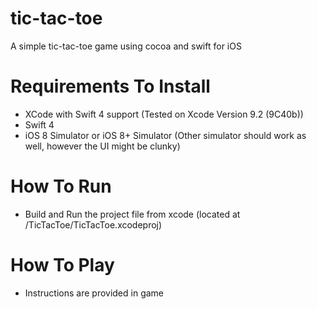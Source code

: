 # tic-tac-toe
A simple tic-tac-toe game using cocoa and swift for iOS

# Requirements To Install
- XCode with Swift 4 support (Tested on Xcode Version 9.2 (9C40b))
- Swift 4
- iOS 8 Simulator or iOS 8+ Simulator (Other simulator should work as well, however the UI might be clunky)

# How To Run
- Build and Run the project file from xcode (located at /TicTacToe/TicTacToe.xcodeproj)

# How To Play
- Instructions are provided in game
